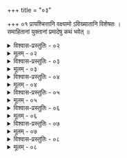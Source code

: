 +++
title = "०३"

+++
०१  प्रायश्चित्तानि वक्ष्यामो ऽविख्यातानि विशेषतः ।  
समाहितानां युक्तानां प्रमादेषु कथं भवेत् ॥

<details><summary>विश्वास-प्रस्तुतिः - ०२</summary>

०२  ओंपूर्वाभिर् व्याहृतिभिः सर्वाभिः सर्वपातकेष्व् आचामेत् ॥
</details>

<details><summary>मूलम् - ०२</summary>

०२  ओंपूर्वाभिर् व्याहृतिभिः सर्वाभिः सर्वपातकेष्व् आचामेत् ॥
</details>

<details><summary>विश्वास-प्रस्तुतिः - ०३</summary>

०३  यत् प्रथमम् आचामति तेन र्ग्वेदं प्रीणाति यद् द्वितीयं तेनयजुर्वेदं यत् तृतीयं तेन सामवेदम् ॥
</details>

<details><summary>मूलम् - ०३</summary>

०३  यत् प्रथमम् आचामति तेन र्ग्वेदं प्रीणाति यद् द्वितीयं तेनयजुर्वेदं यत् तृतीयं तेन सामवेदम् ॥
</details>

<details><summary>विश्वास-प्रस्तुतिः - ०४</summary>

०४  यत् प्रथमं परिमार्ष्टि तेनाथर्ववेदं यद् द्वितीयंतेनेतिहासपुराणम् ॥
</details>

<details><summary>मूलम् - ०४</summary>

०४  यत् प्रथमं परिमार्ष्टि तेनाथर्ववेदं यद् द्वितीयंतेनेतिहासपुराणम् ॥
</details>

<details><summary>विश्वास-प्रस्तुतिः - ०५</summary>

०५  यत् सव्यं पाणिं प्रोक्षति पादौ शिरो हृदयं नासिके चक्षुषीश्रोत्रे नाभिं चोपस्पृशति तेनौषधिवनस्पतयः सर्वाश् च देवताःप्रीणाति । तस्माद् आचमनाद् एव सर्वस्मात् पापात् प्रमुच्यते ॥
</details>

<details><summary>मूलम् - ०५</summary>

०५  यत् सव्यं पाणिं प्रोक्षति पादौ शिरो हृदयं नासिके चक्षुषीश्रोत्रे नाभिं चोपस्पृशति तेनौषधिवनस्पतयः सर्वाश् च देवताःप्रीणाति । तस्माद् आचमनाद् एव सर्वस्मात् पापात् प्रमुच्यते ॥
</details>

<details><summary>विश्वास-प्रस्तुतिः - ०६</summary>

०६  अष्टौ वा समिध आदध्यात् । देवकृतस्यैनसो ऽवयजनम् असि स्वाहा । मनुष्यकृतस्यैनसो ऽवयजनम् असि स्वाहा । पितृकृतस्यैनसो ऽवयजनम् असि स्वाहा । आत्मकृतस्यैनसो ऽवयजनमसि स्वाहा । यद् दिवा च नक्तं चैनश् चकृम तस्यावयजनम् असिस्वाहा । यत् स्वपन्तश् च जाग्रतश् चैनश् चकृम तस्यावयजनम् असिस्वाहा । यद् विद्वांसश् चाविद्वांसश् चैनश् चकृम तस्यावयजनमसि स्वाहा । एनस एनसो ऽवयजनम् असि स्वाहेति ॥
</details>

<details><summary>मूलम् - ०६</summary>

०६  अष्टौ वा समिध आदध्यात् । देवकृतस्यैनसो ऽवयजनम् असि स्वाहा । मनुष्यकृतस्यैनसो ऽवयजनम् असि स्वाहा । पितृकृतस्यैनसो ऽवयजनम् असि स्वाहा । आत्मकृतस्यैनसो ऽवयजनमसि स्वाहा । यद् दिवा च नक्तं चैनश् चकृम तस्यावयजनम् असिस्वाहा । यत् स्वपन्तश् च जाग्रतश् चैनश् चकृम तस्यावयजनम् असिस्वाहा । यद् विद्वांसश् चाविद्वांसश् चैनश् चकृम तस्यावयजनमसि स्वाहा । एनस एनसो ऽवयजनम् असि स्वाहेति ॥
</details>

<details><summary>विश्वास-प्रस्तुतिः - ०७</summary>

०७  एतैर् अष्टाभिर् हुत्वा सर्वस्मात् पापात् प्रमुच्यते ॥
</details>

<details><summary>मूलम् - ०७</summary>

०७  एतैर् अष्टाभिर् हुत्वा सर्वस्मात् पापात् प्रमुच्यते ॥
</details>

<details><summary>विश्वास-प्रस्तुतिः - ०८</summary>

०८  अथाप्य् उदाहरन्ति ।  
अघमर्षणं देवकृतं शुद्धवत्यस् तरत्समाः ।  
कूश्माण्ड्यः पावमान्यश् च विरजा मृत्युलाङ्गलम् ।  
दुर्गा व्याहृतयो रुद्रा महादोषविनाशनाः ॥  
महादोषविनाशना इति ॥
</details>

<details><summary>मूलम् - ०८</summary>

०८  अथाप्य् उदाहरन्ति ।  
अघमर्षणं देवकृतं शुद्धवत्यस् तरत्समाः ।  
कूश्माण्ड्यः पावमान्यश् च विरजा मृत्युलाङ्गलम् ।  
दुर्गा व्याहृतयो रुद्रा महादोषविनाशनाः ॥  
महादोषविनाशना इति ॥
</details>
